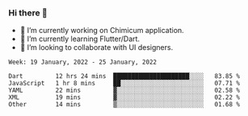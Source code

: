 ### Hi there 👋

<!--
**devcat37/devcat37** is a ✨ _special_ ✨ repository because its `README.md` (this file) appears on your GitHub profile.-->


- 🔭 I’m currently working on Chimicum application.
- 🌱 I’m currently learning Flutter/Dart.
- 👯 I’m looking to collaborate with UI designers.
<!-- - 🤔 I’m looking for help with ... -->

<!--START_SECTION:waka-->
```text
Week: 19 January, 2022 - 25 January, 2022

Dart         12 hrs 24 mins  █████████████████████░░░░   83.85 % 
JavaScript   1 hr 8 mins     ██░░░░░░░░░░░░░░░░░░░░░░░   07.71 % 
YAML         22 mins         ▓░░░░░░░░░░░░░░░░░░░░░░░░   02.58 % 
XML          19 mins         ▓░░░░░░░░░░░░░░░░░░░░░░░░   02.22 % 
Other        14 mins         ▒░░░░░░░░░░░░░░░░░░░░░░░░   01.68 % 
```
<!--END_SECTION:waka-->
